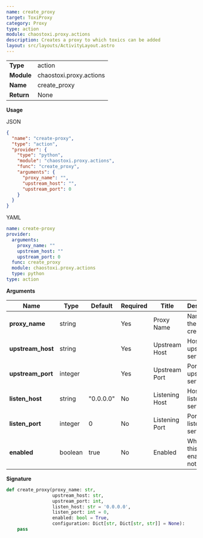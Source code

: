 ```yaml
---
name: create_proxy
target: ToxiProxy
category: Proxy
type: action
module: chaostoxi.proxy.actions
description: Creates a proxy to which toxics can be added
layout: src/layouts/ActivityLayout.astro
---
```


|            |                         |
| ---------- | ----------------------- |
| **Type**   | action                  |
| **Module** | chaostoxi.proxy.actions |
| **Name**   | create_proxy            |
| **Return** | None                    |

**Usage**

JSON

```json
{
  "name": "create-proxy",
  "type": "action",
  "provider": {
    "type": "python",
    "module": "chaostoxi.proxy.actions",
    "func": "create_proxy",
    "arguments": {
      "proxy_name": "",
      "upstream_host": "",
      "upstream_port": 0
    }
  }
}
```

YAML

```yaml
name: create-proxy
provider:
  arguments:
    proxy_name: ""
    upstream_host: ""
    upstream_port: 0
  func: create_proxy
  module: chaostoxi.proxy.actions
  type: python
type: action
```

**Arguments**

| Name              | Type    | Default   | Required | Title          | Description                          |
| ----------------- | ------- | --------- | -------- | -------------- | ------------------------------------ |
| **proxy_name**    | string  |           | Yes      | Proxy Name     | Name of the proxy to create          |
| **upstream_host** | string  |           | Yes      | Upstream Host  | Host of the upstream server          |
| **upstream_port** | integer |           | Yes      | Upstream Port  | Port of the upstream server          |
| **listen_host**   | string  | "0.0.0.0" | No       | Listening Host | Host of the listening server         |
| **listen_port**   | integer | 0         | No       | Listening Port | Port of the listening server         |
| **enabled**       | boolean | true      | No       | Enabled        | Whether this proxy is enabled or not |

**Signature**

```python
def create_proxy(proxy_name: str,
                 upstream_host: str,
                 upstream_port: int,
                 listen_host: str = '0.0.0.0',
                 listen_port: int = 0,
                 enabled: bool = True,
                 configuration: Dict[str, Dict[str, str]] = None):
    pass
```
